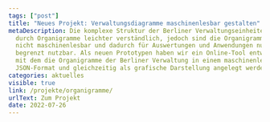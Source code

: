 ```yaml
---
tags: ["post"]
title: "Neues Projekt: Verwaltungsdiagramme maschinenlesbar gestalten"
metaDescription: Die komplexe Struktur der Berliner Verwaltungseinheiten wird
  durch Organigramme leichter verständlich, jedoch sind die Organigramme meist
  nicht maschinenlesbar und dadurch für Auswertungen und Anwendungen nur
  begrenzt nutzbar. Als neuen Prototypen haben wir ein Online-Tool entwickelt,
  mit dem die Organigramme der Berliner Verwaltung in einem maschinenlesbaren
  JSON-Format und gleichzeitig als grafische Darstellung angelegt werden können.
categories: aktuelles
visible: true
link: /projekte/organigramme/
urlText: Zum Projekt
date: 2022-07-26
---
```


